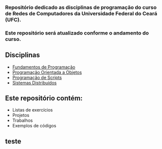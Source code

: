 ### Repositório dedicado as disciplinas de programação do curso de Redes de Computadores da Universidade Federal do Ceará (UFC). 
### Este repositório será atualizado conforme o andamento do curso.

## Disciplinas
- [Fundamentos de Programação](https://github.com/georgerrsv/UFC/tree/main/fup)
- [Programação Orientada a Objetos](https://github.com/georgerrsv/UFC/tree/main/poo)
- [Programação de Scripts](https://github.com/georgerrsv/UFC/tree/main/scripts)
- [Sistemas Distribuídos](https://github.com/georgerrsv/UFC/tree/main/sd)


## Este repositório contém:
- Listas de exercícios
- Projetos
- Trabalhos
- Exemplos de códigos

## teste